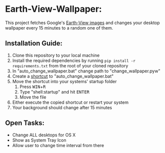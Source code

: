 # Earth-View-Wallpaper:
This project fetches Google's [Earth-View images](https://earthview.withgoogle.com/) and changes your desktop wallpaper every 15 minutes to a random one of them.


## Installation Guide:
1. Clone this repository to your local machine
2. Install the required dependencies by running `pip install -r requirements.txt` from the root of your cloned repository
3. In "auto_change_wallpaper.bat" change path to "change_wallpaper.pyw"
4. Create a [shortcut](https://www.computerhope.com/issues/ch000739.htm) to "auto_change_wallpaper.bat"
5. Move the shortcut into your systems' startup folder
    1. Press <kbd>WIN</kbd>+<kbd>R</kbd>
    2. Type "shell:startup" and hit <kbd>ENTER</kbd>
    3. Move the file
6. Either execute the copied shortcut or restart your system
7. Your background should change after 15 minutes


## Open Tasks:
* Change ALL desktops for OS X
* Show as System Tray Icon
* Allow user to change time interval from there